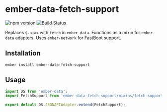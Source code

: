 # ember-data-fetch-support

[![npm version](https://badge.fury.io/js/ember-data-fetch-support.svg)](https://badge.fury.io/js/ember-data-fetch-support)
[![Build Status](https://travis-ci.org/kellyselden/ember-data-fetch-support.svg?branch=master)](https://travis-ci.org/kellyselden/ember-data-fetch-support)

Replaces `$.ajax` with `fetch` in `ember-data`. Functions as a mixin for `ember-data` adapters. Uses `ember-network` for FastBoot support.

## Installation

`ember install ember-data-fetch-support`

## Usage

```js
import DS from 'ember-data';
import FetchSupport from 'ember-data-fetch-support/mixins/fetch-support';

export default DS.JSONAPIAdapter.extend(FetchSupport);
```
